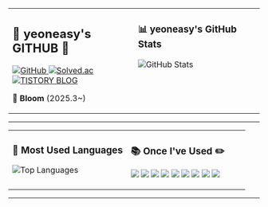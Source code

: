 <div align="center">

<table>
<tr>
<td valign="top" width="50%">

## 🐣 yeoneasy's GITHUB 🐣

<a href="https://github.com/yeoneasy">
  <img src="https://img.shields.io/badge/GitHub-152%20%2F%20918-blue" alt="GitHub">
</a>
<a href="https://solved.ac/minamihina">
  <img src="https://img.shields.io/badge/solved.ac-blue?logo=solved.ac" alt="Solved.ac">
</a>
<a href="https://your-tistory-link">
  <img src="https://img.shields.io/badge/TISTORY%20BLOG-black" alt="TISTORY BLOG">
</a>

🚀 **Bloom** (2025.3~)

</td>
<td valign="top" width="50%">

### 📊 yeoneasy's GitHub Stats

<img src="https://github-readme-stats.vercel.app/api?username=yeoneasy&show_icons=true&theme=radical" alt="GitHub Stats">

</td>
</tr>
</table>

---

<table>
<tr>
<td valign="top" width="50%">

### 🎨 Most Used Languages

<img src="https://github-readme-stats.vercel.app/api/top-langs/?username=yeoneasy&layout=compact&theme=radical" alt="Top Languages">

</td>
<td valign="top" width="50%">

### 📚 Once I've Used ✏️

<p>
  <img src="https://img.shields.io/badge/React-61DAFB?style=flat-square&logo=react&logoColor=black">
  <img src="https://img.shields.io/badge/Firebase-FFCA28?style=flat-square&logo=firebase&logoColor=black">
  <img src="https://img.shields.io/badge/Visual%20Studio%20Code-007ACC?style=flat-square&logo=visualstudiocode&logoColor=white">
  <img src="https://img.shields.io/badge/Eclipse-2C2255?style=flat-square&logo=eclipse&logoColor=white">
  <img src="https://img.shields.io/badge/Android%20Studio-3DDC84?style=flat-square&logo=androidstudio&logoColor=white">
  <img src="https://img.shields.io/badge/XCode-147EFB?style=flat-square&logo=xcode&logoColor=white">
  <img src="https://img.shields.io/badge/GitHub-181717?style=flat-square&logo=github&logoColor=white">
  <img src="https://img.shields.io/badge/Figma-F24E1E?style=flat-square&logo=figma&logoColor=white">
  <img src="https://img.shields.io/badge/Notion-000000?style=flat-square&logo=notion&logoColor=white">
</p>

</td>
</tr>
</table>

---
